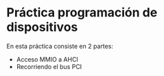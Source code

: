 # Práctica programación de dispositivos

En esta práctica consiste en 2 partes:
-   Acceso MMIO a AHCI
-   Recorriendo el bus PCI